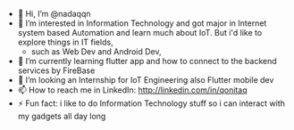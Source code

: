 - 👋 Hi, I’m @nadaqqn
- 👀 I’m interested in Information Technology and got major in Internet system based Automation and learn much about IoT. But i'd like to explore things in IT fields,
    - such as Web Dev and Android Dev,  
- 🌱 I’m currently learning flutter app and how to connect to the backend services by FireBase
- 💞️ I’m looking an Internship for IoT Engineering also Flutter mobile dev
- 📫 How to reach me in LinkedIn: http://linkedin.com/in/qonitaq
- ⚡ Fun fact: i like to do Information Technology stuff so i can interact with my gadgets all day long 

<!---
nadaqqn/nadaqqn is a ✨ special ✨ repository because its `README.md` (this file) appears on your GitHub profile.
You can click the Preview link to take a look at your changes.
--->
